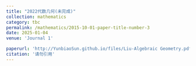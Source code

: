```yaml
---
title: "2022代数几何(未完成)"
collection: mathematics
category: tbc
permalink: /mathematics/2015-10-01-paper-title-number-3
date: 2025-01-04
venue: 'Journal 1'

paperurl: 'http://YunbiaoSun.github.io/files/Liu-Algebraic Geometry.pdf'
citation: '请勿引用'
---
```


